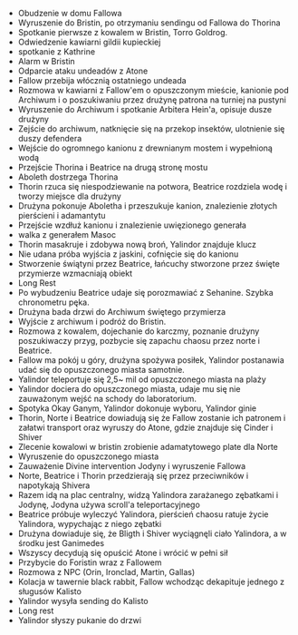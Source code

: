- Obudzenie w domu Fallowa
- Wyruszenie do Bristin, po otrzymaniu sendingu od Fallowa do Thorina
- Spotkanie pierwsze z kowalem w Bristin, Torro Goldrog.
- Odwiedzenie kawiarni gildii kupieckiej
- spotkanie z Kathrine
- Alarm w Bristin
- Odparcie ataku undeadów z Atone
- Fallow przebija włócznią ostatniego undeada
- Rozmowa w kawiarni z Fallow'em o opuszczonym mieście, kanionie pod Archiwum i o poszukiwaniu przez drużynę patrona na turniej na pustyni
- Wyruszenie do Archiwum i spotkanie Arbitera Hein'a, opisuje dusze drużyny
- Zejście do archiwum, natknięcie się na przekop insektów, ulotnienie się duszy defendera
- Wejście do ogromnego kanionu z drewnianym mostem i wypełnioną wodą
- Przejście Thorina i Beatrice na drugą stronę mostu
- Aboleth dostrzega Thorina
- Thorin rzuca się niespodziewanie na potwora, Beatrice rozdziela wodę i tworzy miejsce dla drużyny
- Drużyna pokonuje Aboletha i przeszukuje kanion, znalezienie złotych pierścieni i adamantytu
- Przejście wzdłuż kanionu i znalezienie uwięzionego generała 
- walka z generałem Masoc
- Thorin masakruje i zdobywa nową broń, Yalindor znajduje klucz
- Nie udana próba wyjścia z jaskini, cofnięcie się do kanionu
- Stworzenie świątyni przez Beatrice, łańcuchy stworzone przez święte przymierze wzmacniają obiekt
- Long Rest
- Po wybudzeniu Beatrice udaje się porozmawiać z Sehanine. Szybka chronometru pęka.
- Drużyna bada drzwi do Archiwum świętego przymierza
- Wyjście z archiwum i podróż do Bristin.
- Rozmowa z kowalem, dojechanie do karczmy, poznanie drużyny poszukiwaczy przyg, pozbycie się zapachu chaosu przez norte i Beatrice.
- Fallow ma pokój u góry, drużyna spożywa posiłek, Yalindor postanawia udać się do opuszczonego miasta samotnie.
- Yalindor teleportuje się 2,5~ mil od opuszczonego miasta na plaży
- Yalindor dociera do opuszczonego miasta, udaje mu się nie zauważonym wejść na schody do laboratorium.
- Spotyka Okay Ganym, Yalindor dokonuje wyboru, Yalindor ginie
- Thorin, Norte i Beatrice dowiadują się że Fallow zostanie ich patronem i załatwi transport oraz wyruszy do Atone, gdzie znajduje się Cinder i Shiver
- Zlecenie kowalowi w bristin zrobienie adamatytowego plate dla Norte
- Wyruszenie do opuszczonego miasta
- Zauważenie Divine intervention Jodyny i wyruszenie Fallowa
- Norte, Beatrice i Thorin przedzierają się przez przeciwników i napotykają Shivera
- Razem idą na plac centralny, widzą Yalindora zarażanego zębatkami i Jodynę, Jodyna używa scroll'a teleportacyjnego
- Beatrice próbuje wyleczyć Yalindora, pierścień chaosu ratuje życie Yalindora, wypychając z niego zębatki
- Drużyna dowiaduje się, że Bligth i Shiver wyciągnęli ciało Yalindora, a w środku jest Ganimedes
- Wszyscy decydują się opuścić Atone i wrócić w pełni sił
- Przybycie do Foristin wraz z Fallowem
- Rozmowa z NPC (Orin, Ironclad, Martin, Gallas)
- Kolacja w tawernie black rabbit, Fallow wchodząc dekapituje jednego z sługusów Kalisto
- Yalindor wysyła sending do Kalisto
- Long rest
- Yalindor słyszy pukanie do drzwi


